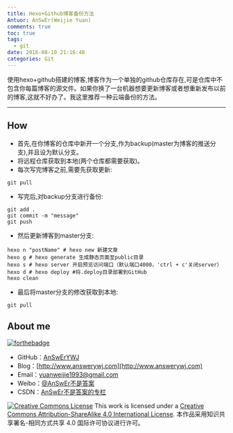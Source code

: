 ```yaml
---
title: Hexo+Github博客备份方法
Antuor: AnSwEr(Weijie Yuan)
comments: true
toc: true
tags:
  - git
date: 2016-08-10 21:16:48
categories: Git
---
```


使用hexo+github搭建的博客,博客作为一个单独的github仓库存在,可是仓库中不包含你每篇博客的源文件。如果你换了一台机器想要更新博客或者想重新发布以前的博客,这就不好办了。我这里推荐一种云端备份的方法。

----------
<!--more-->

## How
- 首先,在你博客的仓库中新开一个分支,作为backup(master为博客的推送分支),并且设为默认分支。
- 将远程仓库获取到本地(两个仓库都需要获取)。
- 每次写完博客之前,需要先获取更新:
```
git pull
```
- 写完后,对backup分支进行备份:
```
git add .
git commit -m "message"
git push
```
- 然后更新博客到master分支:
```
hexo n "postName" # hexo new 新建文章
hexo g # hexo generate 生成静态页面至public目录
hexo s # hexo server 开启预览访问端口（默认端口4000，'ctrl + c'关闭server）
hexo d # hexo deploy #将.deploy目录部署到GitHub
hexo clean
```
- 最后将master分支的修改获取到本地:
```
git pull
```

## About me
[![forthebadge](http://forthebadge.com/images/badges/ages-20-30.svg)](http://forthebadge.com)
- GitHub：[AnSwErYWJ](https://github.com/AnSwErYWJ)
- Blog：[http://www.answerywj.com](http://www.answerywj.com)
- Email：[yuanweijie1993@gmail.com](https://mail.google.com)
- Weibo：[@AnSwEr不是答案](http://weibo.com/1783591593)
- CSDN：[AnSwEr不是答案的专栏](http://blog.csdn.net/u011192270)

<a rel="license" href="http://creativecommons.org/licenses/by-sa/4.0/"><img alt="Creative Commons License" style="border-width:0" src="https://i.creativecommons.org/l/by-sa/4.0/88x31.png" /></a> This work is licensed under a <a rel="license" href="http://creativecommons.org/licenses/by-sa/4.0/">Creative Commons Attribution-ShareAlike 4.0 International License</a>.
本作品采用知识共享署名-相同方式共享 4.0 国际许可协议进行许可。
